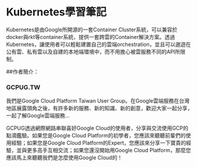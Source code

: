 # Kubernetes學習筆記

Kubernetes是由Google所開源的一套Container Cluster系統，可以兼容於docker與rkt等container系統，提供一套跨雲的Container解決方案。透過Kubernetes，讓使用者可以輕鬆建置自己的雲端orchestration，並且可以遨遊在公有雲、私有雲以及自建的本地端環境中，而不用擔心被雲服務不同的API所限制。

##作者簡介：

### GCPUG.TW

我們是Google Cloud Platform Taiwan User Group。在Google雲端服務在台灣地區展露頭角之後，有許多新的服務、新的知識、新的創意，歡迎大家一起分享，一起了解Google雲端服務...

GCPUG透過網際網路串聯喜好Google Cloud的使用者，分享與交流使用GCP的點滴鑑驗。如果您是Google Cloud Platform的初學者，您應該來聽聽前輩們的使用經驗；如果您是Google Cloud Platform的Expert，您應該來分享一下寶貴的經驗，並與更多高手互相交流；如果您還沒開始用Google Cloud Platform，那麼您應該馬上來聽聽我們是怎麼使用Google Cloud的！